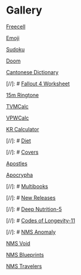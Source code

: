 # Gallery

[Freecell](http://freecell-mobile.appspot.com/)

[Emoji](https://bl.ocks.org/shirha/raw/8ecae0af3666d30a7210fb1b6e7d1df7/)

[Sudoku](https://bl.ocks.org/shirha/raw/f7299bf9862dd7f8c1c3b30d909ab5ff/)

[Doom](https://drive.google.com/open?id=15tkgXE1KFRBEXvJIuYmsN-htulK4ZceT)

[Cantonese Dictionary](https://bl.ocks.org/shirha/raw/ac03b7bdb80204080320763367014d98/)

[//]: # [Fallout 4 Worksheet](https://bl.ocks.org/shirha/raw/e53bf7f5821ed15ac469bbabafd1060e)

[15m Ringtone](https://bl.ocks.org/shirha/raw/1b5b145ed30e68aa7c6ee1039133a3ab/)

[TVMCalc](https://bl.ocks.org/shirha/raw/79a30ac4a4691286b03e1abf393d3ad9/)

[VPWCalc](https://bl.ocks.org/shirha/raw/a5b36440d91d35ec4f4afb423ce9b4ca/)

[KR Calculator](https://bl.ocks.org/shirha/raw/da239b2c87d0b0196a1491563eebed54/)

[//]: # [Diet](https://bl.ocks.org/shirha/raw/bf808f78666e33e8612666075e3877ed/)

[//]: # [Covers](https://bl.ocks.org/shirha/raw/e92996647c2f2029078c734efd51bd39/)

[Apostles](https://bl.ocks.org/shirha/raw/272818e67d0b952bc5188731c11c0c53/)

[Apocrypha](https://bl.ocks.org/shirha/raw/972a54b89c7dcbfe053eff385ab3dcd7/)

[//]: # [Multibooks](https://bl.ocks.org/shirha/raw/f75cd69b13b83d12acc0e7a4d576dbb8/)

[//]: # [New Releases](https://bl.ocks.org/shirha/raw/bb6c0e5046f8529c4ea1598be961ea11/)

[//]: # [Deep Nutrition-5](https://bl.ocks.org/shirha/raw/0f590c7351d4194b7c0facd04d914ba4/)

[//]: # [Codes of Longevity-11](https://bl.ocks.org/shirha/raw/0bde297ce8d5f5d2755e9e48c7ebbbc4/)

[//]: # [NMS Anomaly](https://bl.ocks.org/shirha/raw/f59a0d1fc170efb208251831e34dc8cd/)

[NMS Void](https://bl.ocks.org/shirha/raw/4abce9522fd08b6f99a23f808e396d80/)

[NMS Blueprints](https://bl.ocks.org/shirha/raw/87d7efae3cb0aaaba0a61b72773f82cb/)

[NMS Travelers](https://bl.ocks.org/shirha/raw/004f6d1386c72b4ac438fad61495376b/)
